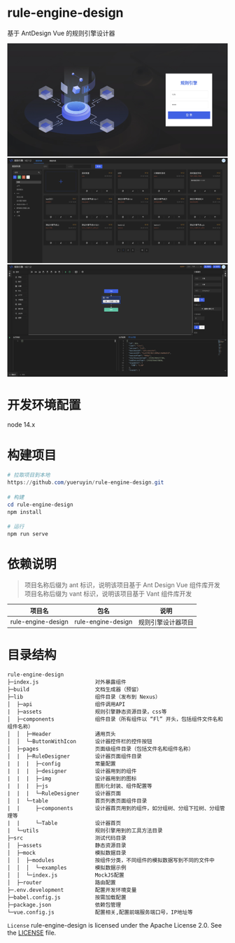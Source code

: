 # rule-engine-design

基于 AntDesign Vue 的规则引擎设计器

![登录页面](images/01_rule_img.png)
![规则列表页面](images/02_rule_img.png)
![规则设计页面](images/03_rule_img.png)
# 开发环境配置

node 14.x

# 构建项目

```powershell
# 拉取项目到本地
https://github.com/yueruyin/rule-engine-design.git

# 构建
cd rule-engine-design
npm install

# 运行
npm run serve
```

# 依赖说明

> 项目名称后缀为 ant 标识，说明该项目基于 Ant Design Vue 组件库开发
> 项目名称后缀为 vant 标识，说明该项目基于 Vant 组件库开发

| 项目名             | 包名               | 说明               |
| ------------------ | ------------------ | ------------------ |
| rule-engine-design | rule-engine-design | 规则引擎设计器项目 |


# 目录结构

```
rule-engine-design
├─index.js                  对外暴露组件
├─build                     文档生成器（预留）
├─lib                       组件目录（发布到 Nexus）
│  ├─api                    组件调用API
|  ├─assets                 规则引擎静态资源目录，css等
│  ├─components             组件目录（所有组件以 “Fl” 开头，包括组件文件名和组件名称）
│  │  ├─Header              通用页头
│  │  └─ButtonWithIcon      设计器控件栏的控件按钮
│  ├─pages                  页面级组件目录（包括文件名和组件名称）
│  |  ├─RuleDesigner        设计器页面组件目录
|  |  |  ├─config           常量配置
|  |  |  ├─designer         设计器用到的组件
|  |  |  ├─img              设计器用到的图标
|  |  |  ├─js               图形化封装、组件配置等
|  |  |  └─RuleDesigner     设计器页面
│  |  └─table               首页列表页面组件目录
|  |     ├─components       设计器首页用到的组件，如分组树、分组下拉树、分组管理等
|  |     └─Table            设计器首页
|  └─utils                  规则引擎用到的工具方法目录
├─src                       测试代码目录
│  ├─assets                 静态资源目录
│  ├─mock                   模拟数据目录
│  │  ├─modules             按组件分类，不同组件的模拟数据写到不同的文件中
│  │  │  └─examples         模拟数据示例
│  │  └─index.js            MockJS配置
│  ├─router                 路由配置
├─.env.development          配置开发环境变量
├─babel.config.js           按需加载配置
├─package.json              依赖包管理
└─vue.config.js             配置相关,配置前端服务端口号，IP地址等
```

```License```
rule-engine-design is licensed under the Apache License 2.0. See the [LICENSE](License) file.

